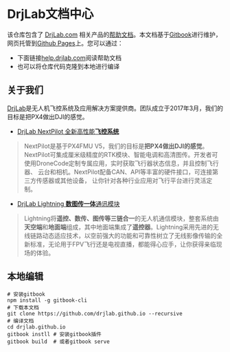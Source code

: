# DrjLab文档中心
该仓库包含了 [DrjLab.com](http://www.drjlab.com) 相关产品的[帮助文档](http://help.drjlab.com)。本文档基于[Gitbook](https://gitbook.com)进行维护，网页托管到[Github Pages](http://help.drjlab.com)上。您可以通过：

 - 下面链接[help.drjlab.com](http://help.drjlab.com)阅读帮助文档
 - 也可以将仓库代码克隆到本地进行编译

## 关于我们
[DrjLab](https://www.drjlab.com)是无人机飞控系统及应用解决方案提供商。团队成立于2017年3月，我们的目标是把PX4做出DJI的感觉。

- [DrjLab NextPilot 全新高性能**飞控系统**](http://help.drjlab.com/zh)

> NextPilot是基于PX4FMU V5，我们的目标是**把PX4做出DJI的感觉**。NextPilot可集成厘米级精度的RTK模块、智能电调和高清图传。开发者可使用DroneCode定制专属应用，实时获取飞行器状态信息，并且控制飞行器、 云台和相机。NextPilot配备CAN、API等丰富的硬件接口，可连接第三方传感器或其他设备， 让你针对各种行业应用对飞行平台进行灵活定制。

- [DrjLab Lightning **数图传一体**通讯模块](http://help.drjlab.com/zh)

> Lightning将**遥控、数传、图传等三链合一**的无人机通信模块，整套系统由**天空端**和**地面端**组成，其中地面端集成了**遥控器**。Lightning采用先进的无线链路动态适应技术，以空前强大的功能和可靠性树立了无线影像传输的全新标准，无论用于FPV飞行还是电视直播，都能得心应手，让你获得亲临现场的体验。

## 本地编辑
```
# 安装gitbook
npm install -g gitbook-cli
# 下载本文档
git clone https://github.com/drjlab.github.io --recursive
# 编译文档
cd drjlab.github.io
gitbook instll # 安装gitbook插件
gitbook build  # 或者gitbook serve
```
